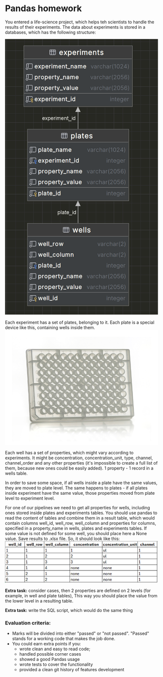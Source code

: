 # Pandas homework 

You entered a life-science project, which helps teh scientists to handle the results of their experiments. The data
about experiments is stored in a databases, which has the following structure:

![db_schema.png](db_schema.png)

Each experiment has a set of plates, belonging to it. 
Each plate is a special device like this, containing wells inside them. 
![plate.png](plate.png)

Each well has a set of properties, which might vary according to experiments. 
It might be concentration, concentration_unit, type, channel, channel_order and any other properties (it's impossible to create 
a full list of them, because new ones could be easily added). 1 property - 1 record in a wells table.

In order to save some space, if all wells inside a plate have the same values, they are moved to plate level. 
The same happens to plates - if all plates inside experiment have the same value, those properties moved from 
plate level to experiment level. 

For one of our pipelines we need to get all properties for wells, including ones stored inside plates and experiments tables. 
You should use pandas to read the content of tables and combine them in a result table, which would contain columns 
well_id, well_row, well_column and properties for columns, specified in a property_name in wells, plates and experiments tables. 
If some value is not defined for some well, you should place here a None value. Save results to .xlsx file.
So, it should look like this:
![result.png](result.png)

**Extra task:** consider cases, then 2 properties are defined on 2 levels (for example, in well and plate tables), This way 
you should place the value from the lower level in a resulting table. 

**Extra task:** write the SQL script, which would do the same thing

### Evaluation criteria:
- Marks will be divided into either "passed" or "not passed". "Passed" stands for a working code that makes the job done.
- You could earn extra points if you:
    - wrote clean and easy to read code;
    - handled possible corner cases
    - showed a good Pandas usage 
    - wrote tests to cover the functionality 
    - provided a clean git history of features development 